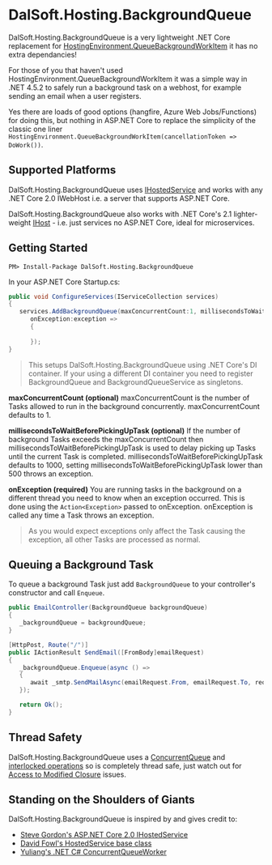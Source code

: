 # DalSoft.Hosting.BackgroundQueue

DalSoft.Hosting.BackgroundQueue is a very lightweight .NET Core replacement for [HostingEnvironment.QueueBackgroundWorkItem](https://www.hanselman.com/blog/HowToRunBackgroundTasksInASPNET.aspx) it has no extra dependancies!

For those of you that haven't used HostingEnvironment.QueueBackgroundWorkItem it was a simple way in .NET 4.5.2 to safely run a background task on a webhost, for example sending an email when a user registers. 

Yes there are loads of  good options (hangfire, Azure Web Jobs/Functions) for doing this, but nothing in ASP.NET Core to replace the simplicity of the classic one liner ```HostingEnvironment.QueueBackgroundWorkItem(cancellationToken => DoWork())```.

## Supported Platforms

DalSoft.Hosting.BackgroundQueue uses [IHostedService](https://blogs.msdn.microsoft.com/cesardelatorre/2017/11/18/implementing-background-tasks-in-microservices-with-ihostedservice-and-the-backgroundservice-class-net-core-2-x/) and works with any .NET Core 2.0 IWebHost i.e. a server that supports ASP.NET Core.

DalSoft.Hosting.BackgroundQueue also works with .NET Core's 2.1 lighter-weight [IHost](https://blogs.msdn.microsoft.com/cesardelatorre/2017/11/18/implementing-background-tasks-in-microservices-with-ihostedservice-and-the-backgroundservice-class-net-core-2-x/) - i.e. just services no ASP.NET Core, ideal for microservices.

## Getting Started
```dos
PM> Install-Package DalSoft.Hosting.BackgroundQueue
```
In your ASP.NET Core Startup.cs:
```cs
public void ConfigureServices(IServiceCollection services)
{
   services.AddBackgroundQueue(maxConcurrentCount:1, millisecondsToWaitBeforePickingUpTask:1000, 
      onException:exception =>
      {
                   
      });
}
```
> This setups DalSoft.Hosting.BackgroundQueue using .NET Core's DI container. If your using a different DI container you need to register BackgroundQueue and BackgroundQueueService as singletons.
 
**maxConcurrentCount (optional)**
maxConcurrentCount is the number of Tasks allowed to run in the background concurrently. maxConcurrentCount defaults to 1.

**millisecondsToWaitBeforePickingUpTask (optional)**
If the number of background Tasks exceeds the maxConcurrentCount then millisecondsToWaitBeforePickingUpTask is used to delay picking up Tasks until the current Task is completed.  millisecondsToWaitBeforePickingUpTask defaults to 1000, setting millisecondsToWaitBeforePickingUpTask lower than 500 throws an exception.

 **onException (required)**
You are running tasks in the background on a different thread you need to know when an exception occurred. This is done using the ```Action<Exception>``` passed to onException.  onException is called any time a Task throws an exception. 
 
> As you would expect exceptions only affect the Task causing the exception, all other Tasks are processed as normal.

## Queuing a Background Task

To queue a background Task just add ```BackgroundQueue``` to your controller's constructor and call ```Enqueue```.

```cs
public EmailController(BackgroundQueue backgroundQueue)
{
   _backgroundQueue = backgroundQueue;
}

[HttpPost, Route("/")]
public IActionResult SendEmail([FromBody]emailRequest)
{
   _backgroundQueue.Enqueue(async () =>
   {
      await _smtp.SendMailAsync(emailRequest.From, emailRequest.To, request.Body);
   });

   return Ok();
}
```

## Thread Safety 
DalSoft.Hosting.BackgroundQueue uses a [ConcurrentQueue](https://msdn.microsoft.com/en-us/library/dd267265(v=vs.110).aspx) and [interlocked operations](https://docs.microsoft.com/en-us/dotnet/standard/threading/interlocked-operations) so is completely thread safe, just watch out for [Access to Modified Closure](https://weblogs.asp.net/fbouma/linq-beware-of-the-access-to-modified-closure-demon) issues.

## Standing on the Shoulders of Giants

DalSoft.Hosting.BackgroundQueue is inspired by and gives credit to:

* [Steve Gordon's ASP.NET Core 2.0 IHostedService](https://www.stevejgordon.co.uk/asp-net-core-2-ihostedservice)
* [David Fowl's HostedService base class](https://gist.github.com/davidfowl/a7dd5064d9dcf35b6eae1a7953d615e3)
* [Yuliang's .NET C# ConcurrentQueueWorker](https://dingyuliang.me/net-async-tasks-execution-c-concurrentqueueworker/)
